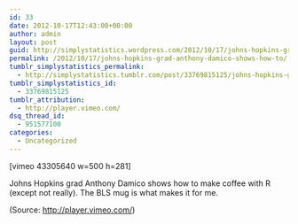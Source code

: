 ```yaml
---
id: 33
date: 2012-10-17T12:43:00+00:00
author: admin
layout: post
guid: http://simplystatistics.wordpress.com/2012/10/17/johns-hopkins-grad-anthony-damico-shows-how-to
permalink: /2012/10/17/johns-hopkins-grad-anthony-damico-shows-how-to/
tumblr_simplystatistics_permalink:
  - http://simplystatistics.tumblr.com/post/33769815125/johns-hopkins-grad-anthony-damico-shows-how-to
tumblr_simplystatistics_id:
  - 33769815125
tumblr_attribution:
  - http://player.vimeo.com/
dsq_thread_id:
  - 951577100
categories:
  - Uncategorized
---
```

[vimeo 43305640 w=500 h=281]

Johns Hopkins grad Anthony Damico shows how to make coffee with R (except not really). The BLS mug is what makes it for me.

<div class="attribution">
  (<span>Source:</span> <a href="http://player.vimeo.com/">http://player.vimeo.com/</a>)
</div>